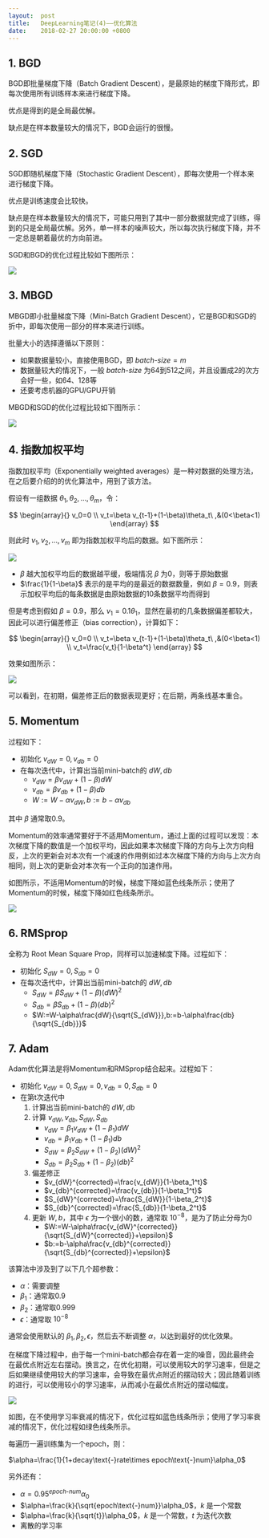 ```yaml
---
layout:  post
title:   DeepLearning笔记(4)——优化算法
date:    2018-02-27 20:00:00 +0800
---
```


## 1. BGD

BGD即批量梯度下降（Batch Gradient Descent），是最原始的梯度下降形式，即每次使用所有训练样本来进行梯度下降。

优点是得到的是全局最优解。

缺点是在样本数量较大的情况下，BGD会运行的很慢。

## 2. SGD

SGD即随机梯度下降（Stochastic Gradient Descent），即每次使用一个样本来进行梯度下降。

优点是训练速度会比较快。

缺点是在样本数量较大的情况下，可能只用到了其中一部分数据就完成了训练，得到的只是全局最优解。另外，单一样本的噪声较大，所以每次执行梯度下降，并不一定总是朝着最优的方向前进。

SGD和BGD的优化过程比较如下图所示：

![](./img/2018/02/27/4-1.png)

## 3. MBGD

MBGD即小批量梯度下降（Mini-Batch Gradient Descent），它是BGD和SGD的折中，即每次使用一部分的样本来进行训练。

批量大小的选择遵循以下原则：

- 如果数据量较小，直接使用BGD，即 $batch\text{-}size=m$
- 数据量较大的情况下，一般 $batch\text{-}size$ 为64到512之间，并且设置成2的次方会好一些，如64、128等
- 还要考虑机器的GPU/GPU开销

MBGD和SGD的优化过程比较如下图所示：

![](./img/2018/02/27/4-2.png)

## 4. 指数加权平均

指数加权平均（Exponentially weighted averages）是一种对数据的处理方法，在之后要介绍的的优化算法中，用到了该方法。

假设有一组数据 $\theta_1,\theta_2,\dots,\theta_m$，令：

$$
\begin{array}{}
v_0=0 \\
v_t=\beta v_{t-1}+(1-\beta)\theta_t\ ,&(0<\beta<1)
\end{array}
$$

则此时 $v_1,v_2,\dots,v_m$ 即为指数加权平均后的数据。如下图所示：

![](./img/2018/02/27/4-3.png)

- $\beta$ 越大加权平均后的数据越平缓，极端情况 $\beta$ 为0，则等于原始数据
- $\frac{1}{1-\beta}$ 表示的是平均的是最近的数据数量，例如 $\beta=0.9$，则表示加权平均后的每条数据是由原始数据的10条数据平均而得到

但是考虑到假如 $\beta=0.9$，那么 $v_1=0.1\theta_1$，显然在最初的几条数据偏差都较大，因此可以进行偏差修正（bias correction），计算如下：

$$
\begin{array}{}
v_0=0 \\
v_t=\beta v_{t-1}+(1-\beta)\theta_t\ ,&(0<\beta<1) \\
v_t=\frac{v_t}{1-\beta^t}
\end{array}
$$

效果如图所示：

![](./img/2018/02/27/4-4.png)

可以看到，在初期，偏差修正后的数据表现更好；在后期，两条线基本重合。

## 5. Momentum

过程如下：

- 初始化 $v_{dW}=0,v_{db}=0$
- 在每次迭代中，计算出当前mini-batch的 $dW,db$
    - $v_{dW}=\beta v_{dW}+(1-\beta)dW$
    - $v_{db}=\beta v_{db}+(1-\beta)db$
    - $W:=W-\alpha v_{dW},b:=b-\alpha v_{db}$

其中 $\beta$ 通常取0.9。

Momentum的效率通常要好于不适用Momentum，通过上面的过程可以发现：本次梯度下降的数值是一个加权平均，因此如果本次梯度下降的方向与上次方向相反，上次的更新会对本次有一个减速的作用例如过本次梯度下降的方向与上次方向相同，则上次的更新会对本次有一个正向的加速作用。

如图所示，不适用Momentum的时候，梯度下降如蓝色线条所示；使用了Momentum的时候，梯度下降如红色线条所示。

![](./img/2018/02/27/4-5.svg)

## 6. RMSprop

全称为 Root Mean Square Prop，同样可以加速梯度下降。过程如下：

- 初始化 $S_{dW}=0,S_{db}=0$
- 在每次迭代中，计算出当前mini-batch的 $dW,db$
    - $S_{dW}=\beta S_{dW}+(1-\beta)(dW)^2$
    - $S_{db}=\beta S_{db}+(1-\beta)(db)^2$
    - $W:=W-\alpha\frac{dW}{\sqrt{S_{dW}}},b:=b-\alpha\frac{db}{\sqrt{S_{db}}}$

## 7. Adam

Adam优化算法是将Momentum和RMSprop结合起来。过程如下：

- 初始化 $v_{dW}=0,S_{dW}=0,v_{db}=0,S_{db}=0$
- 在第t次迭代中
    1. 计算出当前mini-batch的 $dW,db$
    2. 计算 $v_{dW},v_{db},S_{dW},S_{db}$
        - $v_{dW}=\beta_1v_{dW}+(1-\beta_1)dW$
        - $v_{db}=\beta_1v_{db}+(1-\beta_1)db$
        - $S_{dW}=\beta_2S_{dW}+(1-\beta_2)(dW)^2$
        - $S_{db}=\beta_2S_{db}+(1-\beta_2)(db)^2$
    3. 偏差修正
        - $v_{dW}^{corrected}=\frac{v_{dW}}{1-\beta_1^t}$
        - $v_{db}^{corrected}=\frac{v_{db}}{1-\beta_1^t}$
        - $S_{dW}^{corrected}=\frac{S_{dW}}{1-\beta_2^t}$
        - $S_{db}^{corrected}=\frac{S_{db}}{1-\beta_2^t}$
    4. 更新 $W,b$，其中 $\epsilon$ 为一个很小的数，通常取 $10^{-8}$，是为了防止分母为0
        - $W:=W-\alpha\frac{v_{dW}^{corrected}}{\sqrt{S_{dW}^{corrected}}+\epsilon}$
        - $b:=b-\alpha\frac{v_{db}^{corrected}}{\sqrt{S_{db}^{corrected}}+\epsilon}$

该算法中涉及到了以下几个超参数：

- $\alpha$：需要调整
- $\beta_1$：通常取0.9
- $\beta_2$：通常取0.999
- $\epsilon$：通常取 $10^{-8}$

通常会使用默认的 $\beta_1,\beta_2,\epsilon$，然后去不断调整 $\alpha$，以达到最好的优化效果。

在梯度下降过程中，由于每一个mini-batch都会存在着一定的噪音，因此最终会在最优点附近左右摆动。换言之，在优化初期，可以使用较大的学习速率，但是之后如果继续使用较大的学习速率，会导致在最优点附近的摆动较大；因此随着训练的进行，可以使用较小的学习速率，从而减小在最优点附近的摆动幅度。

![](./img/2018/02/27/4-6.png)

如图，在不使用学习率衰减的情况下，优化过程如蓝色线条所示；使用了学习率衰减的情况下，优化过程如绿色线条所示。

每遍历一遍训练集为一个epoch，则：

$\alpha=\frac{1}{1+decay\text{-}rate\times epoch\text{-}num}\alpha_0$

另外还有：

- $\alpha=0.95^{epoch\text{-}num}\alpha_0$
- $\alpha=\frac{k}{\sqrt{epoch\text{-}num}}\alpha_0$，$k$ 是一个常数
- $\alpha=\frac{k}{\sqrt{t}}\alpha_0$，$k$ 是一个常数，$t$ 为迭代次数
- 离散的学习率
